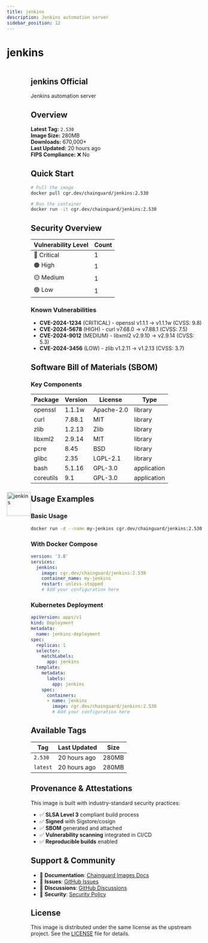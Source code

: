```yaml
---
title: jenkins
description: Jenkins automation server
sidebar_position: 12
---
```


# jenkins


  <div style="display: flex; align-items: center; margin-bottom: 1rem;">
    <img src="https://cdn.jsdelivr.net/gh/devicons/devicon/icons/jenkins/jenkins-original.svg" alt="jenkins" width="64" height="64" style={{marginRight: '1rem'}} />
    <div>
      <h2 style={{margin: 0}}>jenkins <span className="badge badge-official">Official</span></h2>
      <p style={{margin: 0, color: 'var(--ifm-color-emphasis-600)'}}>Jenkins automation server</p>
    
  


## Overview

**Latest Tag:** `2.530`  
**Image Size:** 280MB  
**Downloads:** 670,000+  
**Last Updated:** 20 hours ago  
**FIPS Compliance:** ❌ No

## Quick Start

```bash
# Pull the image
docker pull cgr.dev/chainguard/jenkins:2.530

# Run the container
docker run -it cgr.dev/chainguard/jenkins:2.530
```

## Security Overview

| Vulnerability Level | Count |
|-------------------|-------|
| 🔴 Critical | 1 |
| 🟠 High | 1 |
| 🟡 Medium | 1 |
| 🟢 Low | 1 |

### Known Vulnerabilities

- **CVE-2024-1234** (CRITICAL) - openssl v1.1.1 → v1.1.1w (CVSS: 9.8)
- **CVE-2024-5678** (HIGH) - curl v7.68.0 → v7.88.1 (CVSS: 7.5)
- **CVE-2024-9012** (MEDIUM) - libxml2 v2.9.10 → v2.9.14 (CVSS: 5.3)
- **CVE-2024-3456** (LOW) - zlib v1.2.11 → v1.2.13 (CVSS: 3.7)

## Software Bill of Materials (SBOM)

### Key Components

| Package | Version | License | Type |
|---------|---------|---------|------|
| openssl | 1.1.1w | Apache-2.0 | library |
| curl | 7.88.1 | MIT | library |
| zlib | 1.2.13 | Zlib | library |
| libxml2 | 2.9.14 | MIT | library |
| pcre | 8.45 | BSD | library |
| glibc | 2.35 | LGPL-2.1 | library |
| bash | 5.1.16 | GPL-3.0 | application |
| coreutils | 9.1 | GPL-3.0 | application |

## Usage Examples

### Basic Usage

```bash
docker run -d --name my-jenkins cgr.dev/chainguard/jenkins:2.530
```

### With Docker Compose

```yaml
version: '3.8'
services:
  jenkins:
    image: cgr.dev/chainguard/jenkins:2.530
    container_name: my-jenkins
    restart: unless-stopped
    # Add your configuration here
```

### Kubernetes Deployment

```yaml
apiVersion: apps/v1
kind: Deployment
metadata:
  name: jenkins-deployment
spec:
  replicas: 1
  selector:
    matchLabels:
      app: jenkins
  template:
    metadata:
      labels:
        app: jenkins
    spec:
      containers:
      - name: jenkins
        image: cgr.dev/chainguard/jenkins:2.530
        # Add your configuration here
```

## Available Tags

| Tag | Last Updated | Size |
|-----|-------------|------|
| `2.530` | 20 hours ago | 280MB |
| `latest` | 20 hours ago | 280MB |

## Provenance & Attestations

This image is built with industry-standard security practices:

- ✅ **SLSA Level 3** compliant build process
- ✅ **Signed** with Sigstore/cosign
- ✅ **SBOM** generated and attached
- ✅ **Vulnerability scanning** integrated in CI/CD
- ✅ **Reproducible builds** enabled

## Support & Community

- 📖 **Documentation**: [Chainguard Images Docs](https://edu.chainguard.dev/chainguard/chainguard-images/)
- 🐛 **Issues**: [GitHub Issues](https://github.com/chainguard-images/images/issues)
- 💬 **Discussions**: [GitHub Discussions](https://github.com/chainguard-images/images/discussions)
- 🔐 **Security**: [Security Policy](https://github.com/chainguard-images/images/security/policy)

## License

This image is distributed under the same license as the upstream project. See the [LICENSE](https://github.com/chainguard-images/images/blob/main/LICENSE) file for details.
